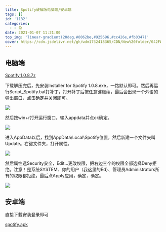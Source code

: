 ```yaml
---
title: Spotify破解版电脑端/安卓端
tags: []
id: '1132'
categories:
  - - 杂
date: 2021-01-07 11:21:00
top_img: 'linear-gradient(20deg,#0062be,#925696,#cc426e,#fb0347)'
cover: https://cdn.jsdelivr.net/gh/wdm1732418365/CDN/New%20folder/042FW7hC9vrGnoDea9LArXI-9..1570669732.png
---
```


## 电脑端

[Spotify.1.0.8.7z](https://ednovas.lanzous.com/i6duAk4ivle)

下载解压完后，先安装Installer for Spotify 1.0.8.exe，一路默认即可。然后再运行Script_Spotify.bat打补丁，打开补丁后按任意键继续，最后会出现一个外语的弹出窗口，点击确定并关闭即可。

![](https://cdn.jsdelivr.net/gh/wdm1732418365/CDN/New%20folder/Snipaste_2021-01-07_11-08-01.webp)

然后按win+r打开运行窗口，输入appdata并点ok确定。

![](https://cdn.jsdelivr.net/gh/wdm1732418365/CDN/New%20folder/Snipaste_2021-01-07_11-09-43.webp)

进入AppData以后，找到AppData\Local\Spotify位置，然后新建一个文件夹叫Update。右键文件夹，打开属性。

![](https://cdn.jsdelivr.net/gh/wdm1732418365/CDN/New%20folder/Snipaste_2021-01-07_11-14-28.webp)

然后属性选Security安全，Edit...更改权限，把右边三个的权限全部选择Deny拒绝。注意！是系统SYSTEM、你的用户（我这里的Ed）、管理员Administrators所有的权限都拒绝，最后点Apply应用，确定，确定。

![](https://cdn.jsdelivr.net/gh/wdm1732418365/CDN/New%20folder/Snipaste_2021-01-07_11-17-50.webp)

## 安卓端

直接下载安装登录即可

[spotify.apk](https://ednovas.lanzous.com/iWx2wk4iw0j)